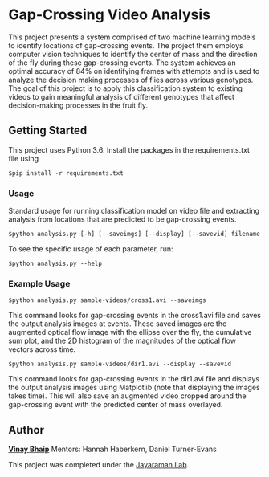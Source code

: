 # Gap-Crossing Video Analysis

This project presents a system comprised of two machine learning models to identify locations of gap-crossing events. The project them employs computer vision techniques to identify the center of mass and the direction of the fly during these gap-crossing events. The system achieves an optimal accuracy of 84% on identifying frames with attempts and is used to analyze the decision making processes of flies across various genotypes. The goal of this project is to apply this classification system to existing videos to gain meaningful analysis of different genotypes that affect decision-making processes in the fruit fly.


## Getting Started

This project uses Python 3.6. Install the packages in the requirements.txt file using

```
$pip install -r requirements.txt
```

### Usage

Standard usage for running classification model on video file and extracting analysis from locations that are predicted to be gap-crossing events.
```
$python analysis.py [-h] [--saveimgs] [--display] [--savevid] filename
```

To see the specific usage of each parameter, run:

```
$python analysis.py --help
```

### Example Usage

```
$python analysis.py sample-videos/cross1.avi --saveimgs
```

This command looks for gap-crossing events in the cross1.avi file and saves the output analysis images at events. These saved images are the augmented optical flow image with the ellipse over the fly, the cumulative sum plot, and the 2D histogram of the magnitudes of the optical flow vectors across time.

```
$python analysis.py sample-videos/dir1.avi --display --savevid
```

This command looks for gap-crossing events in the dir1.avi file and displays the output analysis images using Matplotlib (note that displaying the images takes time). This will also save an augmented video cropped around the gap-crossing event with the predicted center of mass overlayed.


## Author

[**Vinay Bhaip**](https://github.com/vbhaip)
Mentors: Hannah Haberkern, Daniel Turner-Evans

This project was completed under the [Jayaraman Lab](janelia.org/lab/jayaraman-lab).
